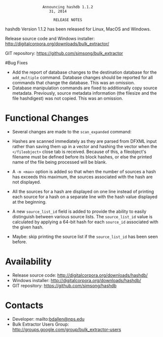                      Announcing hashdb 1.1.2
                        31, 2014

                          RELEASE NOTES

hashdb Version 1.1.2 has been released for Linux, MacOS and Windows.

Release source code and Windows installer: http://digitalcorpora.org/downloads/bulk_extractor/

GIT repository: https://github.com/simsong/bulk_extractor

#Bug Fixes

* Add the report of database changes to the destination database for the `add_multiple` command.  Database changes should be reported for all commands that change the database.  This was an omission.
* Database manipulation commands are fixed to additionally copy source metadata.  Previously, source metadata information (the filesize and the file hashdigest) was not copied.  This was an omission.

# Functional Changes
* Several changes are made to the `scan_expanded` command:

 * Hashes are scanned immediately as they are parsed from DFXML input rather than saving them up in a vector and hashing the vector when the `</fileobject>` close tab is received.  Because of this, a fileobject's filename must be defined before its block hashes, or else the printed name of the file being processed will be blank.
 * A `-m <max>` option is added so that when the number of sources a hash has exceeds this maximum, the sources associated with the hash are not displayed.
 * All the sources for a hash are displayed on one line instead of printing each source for a hash on a separate line with the hash value displayed at the beginning.
 * A new `source_list_id` field is added to provide the ability to easily distinguish between various source lists.  The `source_list_id` value is calculated by applying a 64-bit hash for each `source_id` associated with the given hash.
 * Maybe: skip printing the source list if the `source_list_id` has been seen before.


Availability
============
* Release source code: http://digitalcorpora.org/downloads/hashdb/
* Windows installer: http://digitalcorpora.org/downloads/hashdb/
* GIT repository: https://github.com/simsong/hashdb

Contacts
========
* Developer: mailto:bdallen@nps.edu
* Bulk Extractor Users Group: http://groups.google.com/group/bulk_extractor-users
